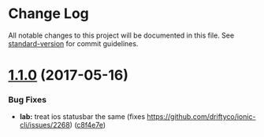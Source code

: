 # Change Log

All notable changes to this project will be documented in this file.
See [standard-version](https://github.com/conventional-changelog/standard-version) for commit guidelines.

<a name="1.1.0"></a>
# [1.1.0](https://github.com/driftyco/ionic-cli/compare/@ionic/cli-plugin-ionic1@1.0.0...@ionic/cli-plugin-ionic1@1.1.0) (2017-05-16)


### Bug Fixes

* **lab:** treat ios statusbar the same (fixes https://github.com/driftyco/ionic-cli/issues/2268) ([c8f4e7e](https://github.com/driftyco/ionic-cli/commit/c8f4e7e))
